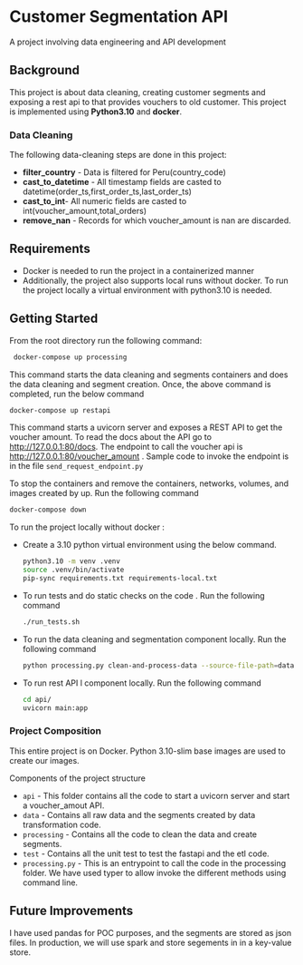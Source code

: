 # Customer Segmentation API
A  project involving data engineering and API development
## Background
This project is about data cleaning, creating customer segments and exposing a rest api to that provides vouchers to
old customer.
This project is implemented using **Python3.10** and **docker**.


### Data Cleaning
The following data-cleaning steps are done in this project:
* **filter_country** - Data is filtered for Peru(country_code)
* **cast_to_datetime** - All timestamp fields are casted to datetime(order_ts,first_order_ts,last_order_ts)
* **cast_to_int**- All numeric fields are casted to int(voucher_amount,total_orders)
* **remove_nan** - Records for which voucher_amount is nan are discarded.



## Requirements
* Docker is needed to run the project in a containerized manner
* Additionally, the project also supports local runs without docker. To run the project locally a virtual environment with python3.10 is needed.

## Getting Started

From the root directory run the following command:

```bash
 docker-compose up processing
``` 
This command starts the data cleaning and segments containers and does the data cleaning and segment creation. Once, the above command is completed, run the below command 
```bash
docker-compose up restapi
```

This command starts a uvicorn server and exposes a REST API to get the voucher amount. To read the docs about the API
go to http://127.0.0.1:80/docs. The endpoint to call the voucher api is http://127.0.0.1:80/voucher_amount . Sample code to invoke the endpoint is in the file `send_request_endpoint.py`

To stop the containers and remove the  containers, networks, volumes, and images created by up. Run the following command
```bash
docker-compose down
```


To run the project locally without docker :

*  Create a 3.10 python virtual environment using the below command.
    
    ```bash
    python3.10 -m venv .venv
    source .venv/bin/activate
    pip-sync requirements.txt requirements-local.txt
     ```


 * To run tests and do static checks on the code . Run the following command
   ```bash
   ./run_tests.sh
   ```
* To run the data cleaning and segmentation component locally. Run the following command 
     ```bash
     python processing.py clean-and-process-data --source-file-path=data/raw
     ```

* To run rest API l component locally. Run the following command

   ```bash
   cd api/
   uvicorn main:app
   ```


### Project Composition
This entire project is on Docker. Python 3.10-slim base images are used to create our images.

Components of the project structure
* `api` - This folder contains all the code to start a uvicorn server and start a voucher_amout API.
* `data` - Contains all raw data and the segments created by data transformation code.
* `processing` - Contains all the code to clean the data and create segments.
* `test` - Contains all the unit test to test the fastapi and the etl code.
* `processing.py` - This is an entrypoint to call the code in the processing folder. We have used typer to allow invoke the different methods using command line.




## Future Improvements
I have used pandas for POC purposes, and the segments are stored as json files. In production, we will use spark and store
segements in in a key-value store.